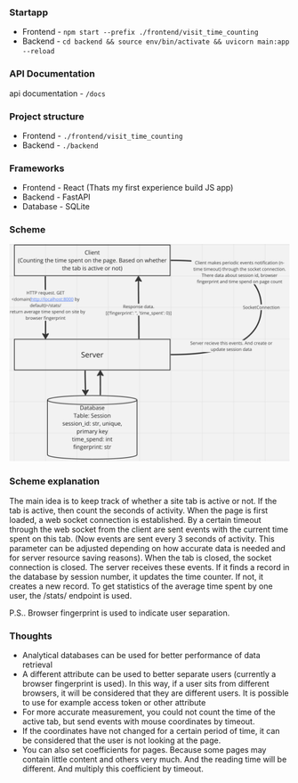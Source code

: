 ### Startapp
- Frontend - ```npm start --prefix ./frontend/visit_time_counting```
- Backend - ```cd backend && source env/bin/activate && uvicorn main:app --reload```

### API Documentation
api documentation - ```/docs```

### Project structure
- Frontend - ```./frontend/visit_time_counting```
- Backend - ```./backend```

### Frameworks
- Frontend - React (Thats my first experience build JS app)
- Backend - FastAPI
- Database - SQLite

### Scheme
<img src="./static/Screenshot 2023-12-04 at 12.58.56.png" alt="Scheme">

### Scheme explanation
The main idea is to keep track of whether a site tab is active or not. If the tab is active, then count the seconds of activity.
When the page is first loaded, a web socket connection is established. By a certain timeout through the web socket from the client are sent events with the current time spent on this tab.  (Now events are sent every 3 seconds of activity. This parameter can be adjusted depending on how accurate data is needed and for server resource saving reasons). When the tab is closed, the socket connection is closed.
The server receives these events. If it finds a record in the database by session number, it updates the time counter. If not, it creates a new record.
To get statistics of the average time spent by one user, the /stats/ endpoint is used.

P.S..
Browser fingerprint is used to indicate user separation.

### Thoughts
- Analytical databases can be used for better performance of data retrieval
- A different attribute can be used to better separate users (currently a browser fingerprint is used). In this way, if a user sits from different browsers, it will be considered that they are different users.
It is possible to use for example access token or other attribute
- For more accurate measurement, you could not count the time of the active tab, but send events with mouse coordinates by timeout.
- If the coordinates have not changed for a certain period of time, it can be considered that the user is not looking at the page.
- You can also set coefficients for pages. Because some pages may contain little content and others very much. And the reading time will be different. And multiply this coefficient by timeout.
